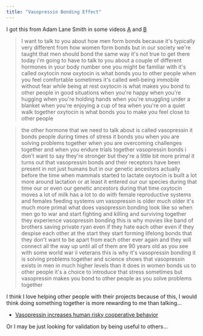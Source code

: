 ```yaml
---
title: "Vasopressin Bonding Effect"
---
```



I got this from Adam Lane Smith in some videos [A](https://www.youtube.com/watch?v=1Llz-GR-HWY) and [B](https://youtu.be/CDinabtuuZw?feature=shared&t=1711)

>I want to talk to you about how men form bonds because it's typically very different from how women form bonds but in our society we're taught that men should bond the same way it's not true to get there today i'm going to have to talk to you about a couple of different hormones in your body number one you might be familiar with it's called oxytocin now oxytocin is what bonds you to other people when you feel comfortable sometimes it's called well-being immobile without fear while being at rest oxytocin is what makes you bond to other people in good situations when you're happy when you're hugging when you're holding hands when you're snuggling under a blanket when you're enjoying a cup of tea when you're on a quiet walk together oxytocin is what bonds you to make you feel close to other people 

>the other hormone that we need to talk about is called vasopressin it bonds people during times of stress it bonds you when you are solving problems together when you are overcoming challenges together and when you endure trials together vasopressin bonds i don't want to say they're stronger but they're a little bit more primal it turns out that vasopressin bonds and their receptors have been present in not just humans but in our genetic ancestors actually before the time when mammals started to lactate oxytocin is built a lot more around lactation or at least it entered our our species during that time our or even our genetic ancestors during that time oxytocin moves a lot of milk has a lot to do with female reproductive systems and females feeding systems um vasopressin is older much older it's much more primal what does vasopressin bonding look like so when men go to war and start fighting and killing and surviving together they experience vasopressin bonding this is why movies like band of brothers saving private ryan even if they hate each other even if they despise each other at the start they start forming lifelong bonds that they don't want to be apart from each other ever again and they will connect all the way up until all of them are 90 years old as you see with some world war ii veterans this is why it's vasopressin bonding it is solving problems together and science shows that vasopressin exists in men in much higher levels than it does in women bonds us to other people it's a choice to introduce that stress sometimes but vasopressin makes you bond to other people as you solve problems together 

I think I love helping other people with their projects because of this, I would think doing something together is more rewarding to me than talking...

- [Vasopressin increases human risky cooperative behavior](https://www.pnas.org/doi/10.1073/pnas.1518825113)

Or I may be just looking for validation by being useful to others...
